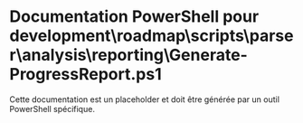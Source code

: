 # Documentation PowerShell pour development\roadmap\scripts\parser\analysis\reporting\Generate-ProgressReport.ps1

Cette documentation est un placeholder et doit être générée par un outil PowerShell spécifique.
